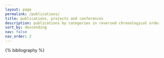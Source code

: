 ```yaml
---
layout: page
permalink: /publications/
title: publications, projects and conferences
description: publications by categories in reversed chronological order.
sort_by: descending
nav: false
nav_order: 2
---
```



<!-- _pages/publications.md -->
<div class="publications">

<!-- {%- for y in page.years %}
  <h2 class="year">{{y}}</h2>
  {% bibliography -f papers -q @*[year={{y}}]* %}
{% endfor %} -->

{% bibliography %}


</div>
